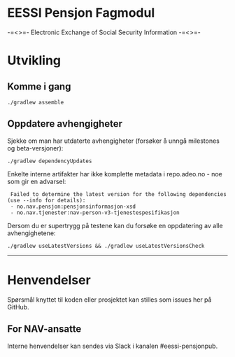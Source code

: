EESSI Pensjon Fagmodul
======================

 -=<>=- Electronic Exchange of Social Security Information  -=<>=-


# Utvikling

## Komme i gang

```
./gradlew assemble
```

## Oppdatere avhengigheter

Sjekke om man har utdaterte avhengigheter (forsøker å unngå milestones og beta-versjoner):

```
./gradlew dependencyUpdates
```

Enkelte interne artifakter har ikke komplette metadata i repo.adeo.no - noe som gir en advarsel:

```
 Failed to determine the latest version for the following dependencies (use --info for details):
 - no.nav.pensjon:pensjonsinformasjon-xsd
 - no.nav.tjenester:nav-person-v3-tjenestespesifikasjon
```

Dersom du er supertrygg på testene kan du forsøke en oppdatering av alle avhengighetene:

```
./gradlew useLatestVersions && ./gradlew useLatestVersionsCheck
```

---

# Henvendelser

Spørsmål knyttet til koden eller prosjektet kan stilles som issues her på GitHub.

## For NAV-ansatte

Interne henvendelser kan sendes via Slack i kanalen #eessi-pensjonpub.
